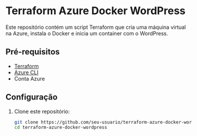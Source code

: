 # Terraform Azure Docker WordPress

Este repositório contém um script Terraform que cria uma máquina virtual na Azure, instala o Docker e inicia um container com o WordPress.

## Pré-requisitos

- [Terraform](https://www.terraform.io/downloads.html)
- [Azure CLI](https://docs.microsoft.com/en-us/cli/azure/install-azure-cli)
- Conta Azure

## Configuração

1. Clone este repositório:

   ```sh
   git clone https://github.com/seu-usuario/terraform-azure-docker-wordpress.git
   cd terraform-azure-docker-wordpress
